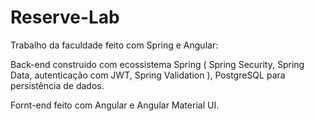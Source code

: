 # Reserve-Lab
Trabalho da faculdade feito com Spring e Angular:

Back-end construido com ecossistema Spring ( Spring Security, Spring Data, autenticação com JWT, Spring Validation ), PostgreSQL para persistência de dados.

Fornt-end feito com Angular e Angular Material UI.
